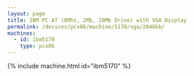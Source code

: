 ```yaml
---
layout: page
title: IBM PC AT (8Mhz, 2Mb, 20Mb Drive) with VGA Display
permalink: /devices/pcx86/machine/5170/vga/2048kb/
machines:
  - id: ibm5170
    type: pcx86
---
```


{% include machine.html id="ibm5170" %}
